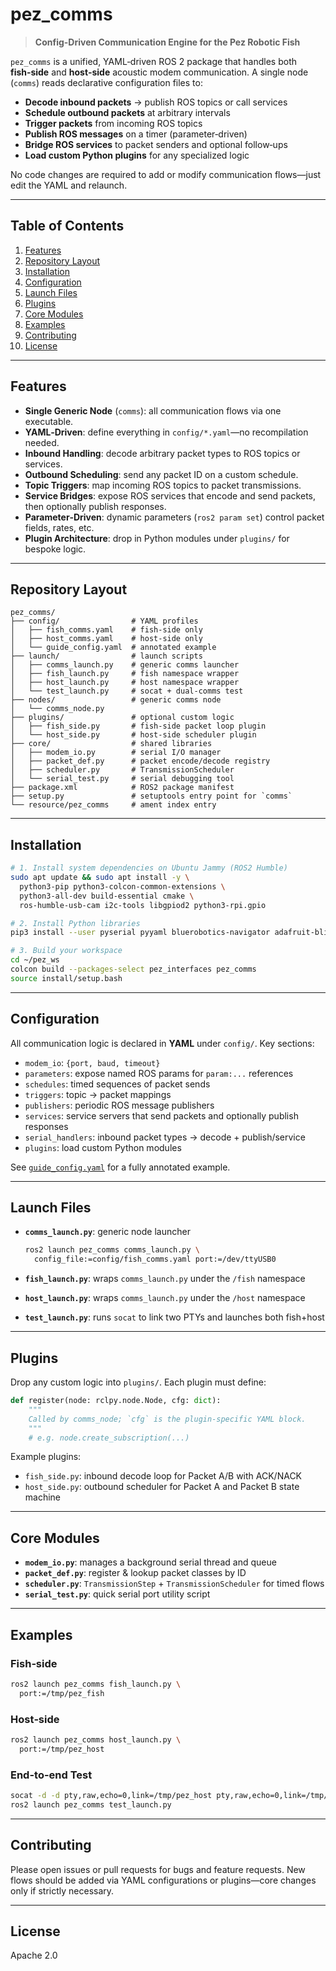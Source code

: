 # pez\_comms

> **Config-Driven Communication Engine for the Pez Robotic Fish**

`pez_comms` is a unified, YAML‑driven ROS 2 package that handles both **fish‑side** and **host‑side** acoustic modem communication.  A single node (`comms`) reads declarative configuration files to:

* **Decode inbound packets** → publish ROS topics or call services
* **Schedule outbound packets** at arbitrary intervals
* **Trigger packets** from incoming ROS topics
* **Publish ROS messages** on a timer (parameter‑driven)
* **Bridge ROS services** to packet senders and optional follow‑ups
* **Load custom Python plugins** for any specialized logic

No code changes are required to add or modify communication flows—just edit the YAML and relaunch.

---

## Table of Contents

1. [Features](#features)
2. [Repository Layout](#repository-layout)
3. [Installation](#installation)
4. [Configuration](#configuration)
5. [Launch Files](#launch-files)
6. [Plugins](#plugins)
7. [Core Modules](#core-modules)
8. [Examples](#examples)
9. [Contributing](#contributing)
10. [License](#license)

---

## Features

* **Single Generic Node** (`comms`): all communication flows via one executable.
* **YAML‑Driven**: define everything in `config/*.yaml`—no recompilation needed.
* **Inbound Handling**: decode arbitrary packet types to ROS topics or services.
* **Outbound Scheduling**: send any packet ID on a custom schedule.
* **Topic Triggers**: map incoming ROS topics to packet transmissions.
* **Service Bridges**: expose ROS services that encode and send packets, then optionally publish responses.
* **Parameter‑Driven**: dynamic parameters (`ros2 param set`) control packet fields, rates, etc.
* **Plugin Architecture**: drop in Python modules under `plugins/` for bespoke logic.

---

## Repository Layout

```
pez_comms/
├── config/                # YAML profiles
│   ├── fish_comms.yaml    # fish-side only
│   ├── host_comms.yaml    # host-side only
│   └── guide_config.yaml  # annotated example
├── launch/                # launch scripts
│   ├── comms_launch.py    # generic comms launcher
│   ├── fish_launch.py     # fish namespace wrapper
│   ├── host_launch.py     # host namespace wrapper
│   └── test_launch.py     # socat + dual-comms test
├── nodes/                 # generic comms node
│   └── comms_node.py
├── plugins/               # optional custom logic
│   ├── fish_side.py       # fish-side packet loop plugin
│   └── host_side.py       # host-side scheduler plugin
├── core/                  # shared libraries
│   ├── modem_io.py        # serial I/O manager
│   ├── packet_def.py      # packet encode/decode registry
│   ├── scheduler.py       # TransmissionScheduler
│   └── serial_test.py     # serial debugging tool
├── package.xml            # ROS2 package manifest
├── setup.py               # setuptools entry point for `comms`
└── resource/pez_comms     # ament index entry
```

---

## Installation

```bash
# 1. Install system dependencies on Ubuntu Jammy (ROS2 Humble)
sudo apt update && sudo apt install -y \
  python3-pip python3-colcon-common-extensions \
  python3-all-dev build-essential cmake \
  ros-humble-usb-cam i2c-tools libgpiod2 python3-rpi.gpio

# 2. Install Python libraries
pip3 install --user pyserial pyyaml bluerobotics-navigator adafruit-blinka smbus2

# 3. Build your workspace
cd ~/pez_ws
colcon build --packages-select pez_interfaces pez_comms
source install/setup.bash
```

---

## Configuration

All communication logic is declared in **YAML** under `config/`.  Key sections:

* `modem_io`: `{port, baud, timeout}`
* `parameters`: expose named ROS params for `param:...` references
* `schedules`: timed sequences of packet sends
* `triggers`: topic → packet mappings
* `publishers`: periodic ROS message publishers
* `services`: service servers that send packets and optionally publish responses
* `serial_handlers`: inbound packet types → decode + publish/service
* `plugins`: load custom Python modules

See [`guide_config.yaml`](config/guide_config.yaml) for a fully annotated example.

---

## Launch Files

* **`comms_launch.py`**: generic node launcher

  ```bash
  ros2 launch pez_comms comms_launch.py \
    config_file:=config/fish_comms.yaml port:=/dev/ttyUSB0
  ```
* **`fish_launch.py`**: wraps `comms_launch.py` under the `/fish` namespace
* **`host_launch.py`**: wraps `comms_launch.py` under the `/host` namespace
* **`test_launch.py`**: runs `socat` to link two PTYs and launches both fish+host

---

## Plugins

Drop any custom logic into `plugins/`. Each plugin must define:

```python
def register(node: rclpy.node.Node, cfg: dict):
    """
    Called by comms_node; `cfg` is the plugin-specific YAML block.
    """
    # e.g. node.create_subscription(...)
```

Example plugins:

* `fish_side.py`: inbound decode loop for Packet A/B with ACK/NACK
* `host_side.py`: outbound scheduler for Packet A and Packet B state machine

---

## Core Modules

* **`modem_io.py`**: manages a background serial thread and queue
* **`packet_def.py`**: register & lookup packet classes by ID
* **`scheduler.py`**: `TransmissionStep` + `TransmissionScheduler` for timed flows
* **`serial_test.py`**: quick serial port utility script

---

## Examples

### Fish‐side

```bash
ros2 launch pez_comms fish_launch.py \
  port:=/tmp/pez_fish
```

### Host‐side

```bash
ros2 launch pez_comms host_launch.py \
  port:=/tmp/pez_host
```

### End-to-end Test

```bash
socat -d -d pty,raw,echo=0,link=/tmp/pez_host pty,raw,echo=0,link=/tmp/pez_fish &
ros2 launch pez_comms test_launch.py
```

---

## Contributing

Please open issues or pull requests for bugs and feature requests.  New flows should be added via YAML configurations or plugins—core changes only if strictly necessary.

---

## License

Apache 2.0
